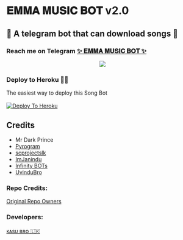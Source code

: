 #  𝐄𝐌𝐌𝐀 𝐌𝐔𝐒𝐈𝐂 𝐁𝐎𝐓 v2.0
##  🎹 A telegram bot that can download songs 🎸
### Reach me on Telegram [✨ 𝐄𝐌𝐌𝐀 𝐌𝐔𝐒𝐈𝐂 𝐁𝐎𝐓 ✨](http://t.me/EmmaMusicPlayerBot)
<p align="center">
  <img src="https://telegra.ph/file/d6a6f55cbf8a687163b0e.jpg">
</p>




### Deploy to Heroku 🏃‍♂

The easiest way to deploy this Song Bot  <br><br>
[![Deploy To Heroku](https://www.herokucdn.com/deploy/button.svg)](https://heroku.com/deploy?template=https://github.com/Madushankabro/Emma-Music-v2.0)


## Credits

- Mr Dark Prince
- [Pyrogram](https://github.com/pyrogram)
- [scprojectslk](https://github.com/scprojectslk)
- [ImJanindu](https://github.com/ImJanindu)
- [Infinity BOTs](https://t.me/Infinity_BOTs)
- [UvinduBro](https://t.me/Uvindu_Bro)

### Repo Credits:

[Original Repo Owners](https://github.com/TGBotsLk/SongBot)

### Developers:
[ᴋᴀsᴜ ʙʀᴏ 🇱🇰](https://t.me/kasu_bro)
